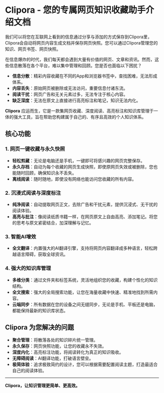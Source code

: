 # Clipora - 您的专属网页知识收藏助手介绍文档



我们可以将您在互联网上看到的信息通过分享与添加的方式保存到Clipora里，Clipora会自动将网页内容生成文档并保存网页快照。您可以通过Clipora管理您的知识、网页书签、网页快照。

在信息爆炸的时代，我们每天都会遇到大量有价值的网页、文章和资讯。然而，这些信息散落在各个平台，难以集中管理和回顾。您是否也面临以下困扰？

*   **信息分散**：精彩内容收藏在不同的App和浏览器书签中，查找困难，无法形成体系。
*   **内容丢失**：原始网页被删除或无法访问，重要信息付诸东流。
*   **阅读干扰**：网页广告和无关元素过多，无法专注于核心内容。
*   **缺乏深度**：无法在原文上直接进行高亮标注和笔记，知识无法内化。

**Clipora** 应运而生，它是一款集网页收藏、深度阅读、高亮标注和知识库管理于一体的强大工具，旨在帮助您构建属于自己的、有序且高效的个人知识体系。

## 核心功能

### 1. 网页一键收藏与永久快照
- **轻松剪藏**：无论是电脑还是手机，一键即可将感兴趣的网页完整保存。
- **永久存档**：自动为每个收藏的网页生成快照，即使原网页失效或被删除，您也能随时回顾，确保知识永不丢失。
- **离线阅读**：随时随地，即使没有网络也能访问您收藏的所有内容。

### 2. 沉浸式阅读与深度标注
- **纯净阅读**：自动提取网页正文，去除广告和干扰元素，提供沉浸式、无干扰的阅读体验。
- **高亮与批注**：像阅读纸质书籍一样，在网页原文上自由高亮、添加笔记。将您的思考与原文紧密结合，加深理解与记忆。

### 3. 智能AI增效
- **全文翻译**：内置强大的AI翻译引擎，支持将网页内容翻译成多种语言，轻松跨越语言障碍，获取全球资讯。

### 4. 强大的知识库管理
- **多维分类**：通过文件夹和标签系统，灵活地组织您的收藏，构建个性化的知识结构。
- **全文搜索**：强大的全局搜索功能，让您在海量收藏中快速、精准地找到所需内容。
- **云端同步**：所有数据在您的设备之间无缝同步，无论是手机、平板还是电脑，都能保持最新的知识库状态。

## Clipora 为您解决的问题

*   **聚合管理**：将散落各处的知识碎片统一管理。
*   **永久保存**：网页快照功能，让您的收藏永不失效。
*   **深度内化**：高亮标注功能，将阅读转化为真正的知识吸收。
*   **无障碍阅读**：AI翻译功能，打破语言壁垒。
*   **极简体验**：追求极致简约的设计，您可以根据需要配置阅读主题，打造最适合自己的阅读体验。

---

**Clipora，让知识管理更简单、更高效。**
